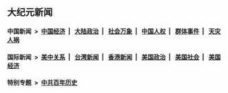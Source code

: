 ## 大纪元新闻

#### 中国新闻 &nbsp;>&nbsp; [中国经济](indexes/ncid283/README.md?06302045) &nbsp;| &nbsp; [大陆政治](indexes/ncid277/README.md?06302045) &nbsp;| &nbsp; [社会万象](indexes/ncid282/README.md?06302045) &nbsp;| &nbsp; [中国人权](indexes/ncid278/README.md?06302045) &nbsp;| &nbsp; [群体事件](indexes/ncid279/README.md?06302045) &nbsp;| &nbsp; [天灾人祸](indexes/ncid280/README.md?06302045)

#### 国际新闻 &nbsp;>&nbsp; [美中关系](indexes/nf1412576/README.md?06302045) &nbsp;| &nbsp; [台湾新闻](indexes/ncid1349361/README.md?06302045) &nbsp;| &nbsp; [香港新闻](indexes/ncid1349362/README.md?06302045) &nbsp;| &nbsp; [美国政治](indexes/ncid1078159/README.md?06302045) &nbsp;| &nbsp; [美国社会](indexes/ncid1078160/README.md?06302045) &nbsp;| &nbsp; [美国经济](indexes/ncid1078158/README.md?06302045)

#### 特别专题 &nbsp;>&nbsp; [中共百年历史](https://github.com/epoch-news/epoch-special/blob/master/README.md?06302045)  
